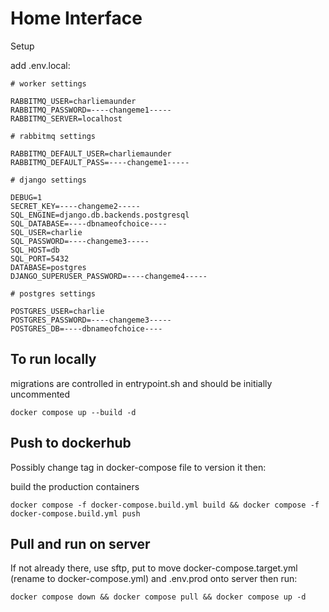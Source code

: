 # Home Interface

Setup

add .env.local:

```
# worker settings

RABBITMQ_USER=charliemaunder
RABBITMQ_PASSWORD=----changeme1-----
RABBITMQ_SERVER=localhost

# rabbitmq settings

RABBITMQ_DEFAULT_USER=charliemaunder
RABBITMQ_DEFAULT_PASS=----changeme1-----

# django settings

DEBUG=1
SECRET_KEY=----changeme2-----
SQL_ENGINE=django.db.backends.postgresql
SQL_DATABASE=----dbnameofchoice----
SQL_USER=charlie
SQL_PASSWORD=----changeme3-----
SQL_HOST=db
SQL_PORT=5432
DATABASE=postgres
DJANGO_SUPERUSER_PASSWORD=----changeme4-----

# postgres settings

POSTGRES_USER=charlie
POSTGRES_PASSWORD=----changeme3-----
POSTGRES_DB=----dbnameofchoice----
```

## To run locally

migrations are controlled in entrypoint.sh and should be initially uncommented

`docker compose up --build -d`

## Push to dockerhub

Possibly change tag in docker-compose file to version it then:

build the production containers

`docker compose -f docker-compose.build.yml build && docker compose -f docker-compose.build.yml push`

## Pull and run on server

If not already there, use sftp, put to move docker-compose.target.yml (rename to docker-compose.yml) and .env.prod onto server then run:

`docker compose down && docker compose pull && docker compose up -d`
